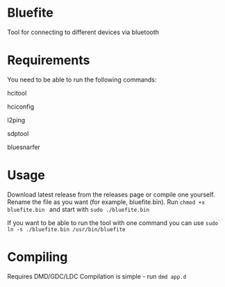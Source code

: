 # Bluefite
Tool for connecting to different devices via bluetooth

# Requirements
You need to be able to run the following commands:

hcitool

hciconfig

l2ping

sdptool

bluesnarfer

# Usage
Download latest release from the releases page or compile one yourself.
Rename the file as you want (for example, bluefite.bin).
Run `chmod +x bluefite.bin `
and start with `sudo ./bluefite.bin `

If you want to be able to run the tool with one command you can use `sudo ln -s ./bluefite.bin /usr/bin/bluefite `

# Compiling
Requires DMD/GDC/LDC
Compilation is simple - run `dmd app.d`
